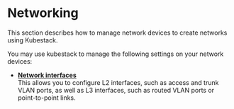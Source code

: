 # Networking

This section describes how to manage network devices to create networks using Kubestack.

You may use kubestack to manage the following settings on your network devices:

- **[Network interfaces](networking/interfaces.md)**  
  This allows you to configure L2 interfaces, such as access and trunk VLAN ports, as well as L3 interfaces, such as routed VLAN ports or point-to-point links.
